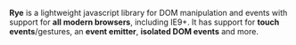 **Rye** is a lightweight javascript library for DOM manipulation and events with support for **all modern browsers**, including IE9+. It has support for **touch events**/gestures, an **event emitter**, **isolated DOM events** and more.